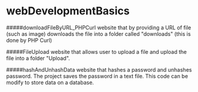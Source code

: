 # webDevelopmentBasics

#####downloadFileByURL_PHPCurl
website that by providing a URL of file (such as image) downloads the file into a folder called "downloads" (this is done by PHP Curl)

#####FileUpload
website that allows user to upload a file and upload the file into a folder "Upload".

#####hashAndUnhashData
website that hashes a password and unhashes password. The project saves the password in a text file. This code can be modify to store data on a database.



